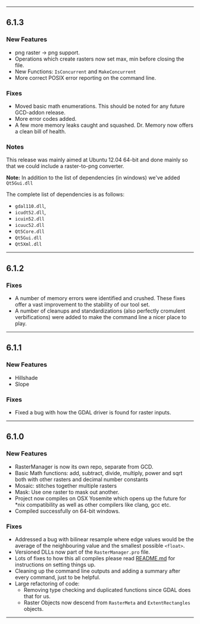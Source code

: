 --------------------------------

## 6.1.3

### New Features

* png raster -> png support. 
* Operations which create rasters now set max, min before closing the file.
* New Functions: `IsConcurrent` and `MakeConcurrent`
* More correct POSIX error reporting on the command line.

### Fixes

* Moved basic math enumerations. This should be noted for any future GCD-addon release.
* More error codes added.
* A few more memory leaks caught and squashed. Dr. Memory now offers a clean bill of health.

### Notes

This release was mainly aimed at Ubuntu 12.04 64-bit and done mainly so that we could include a raster-to-png converter.

**Note:** In addition to the list of dependencies (in windows) we've added `Qt5Gui.dll`

The complete list of dependencies is as follows:

* `gdal110.dll`, 
* `icudt52.dll`, 
* `icuin52.dll`
* `icuuc52.dll`
* `Qt5Core.dll`
* `Qt5Gui.dll`
* `Qt5Xml.dll`

--------------------------------

## 6.1.2

### Fixes

* A number of memory errors were identified and crushed. These fixes offer a vast improvement to the stability of our tool set.
* A number of cleanups and standardizations (also perfectly cromulent verbifications) were added to make the command line a nicer place to play.

--------------------------------

## 6.1.1

### New Features

* Hillshade
* Slope

### Fixes

* Fixed a bug with how the GDAL driver is found for raster inputs.

--------------------------------

## 6.1.0

### New Features

* RasterManager is now its own repo, separate from GCD.
* Basic Math functions: add, subtract, divide, multiply, power and sqrt both with other rasters and decimal number constants
* Mosaic: stitches together multiple rasters
* Mask: Use one raster to mask out another.
* Project now compiles on OSX Yosemite which opens up the future for *nix compatibility as well as other compilers like clang, gcc etc.
* Compiled successfully on 64-bit windows.


### Fixes

* Addressed a bug with bilinear resample where edge values would be the average of the neighbouring value and the smallest possible `<float>`.
* Versioned DLLs now part of the `RasterManager.pro` file.
* Lots of fixes to how this all compiles please read [README.md](./README.md) for instructions on setting things up.
* Cleaning up the command line outputs and adding a summary after every command, just to be helpful.
* Large refactoring of code:
    * Removing type checking and duplicated functions since GDAL does that for us. 
    * Raster Objects now descend from `RasterMeta` and `ExtentRectangles` objects.

--------------------------------